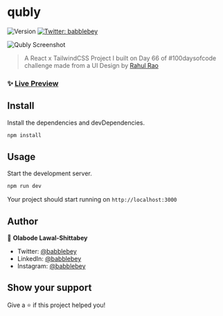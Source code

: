 # qubly
<p>
  <img alt="Version" src="https://img.shields.io/badge/version-0.0.0-blue.svg?cacheSeconds=2592000" />
  <a href="https://twitter.com/babblebey" target="_blank">
    <img alt="Twitter: babblebey" src="https://img.shields.io/twitter/follow/babblebey.svg?style=social" />
  </a>
</p>

![Qubly Screenshot](https://i.ibb.co/Gn2Y2fB/screenshot-qubly-bey-netlify-app-2022-06-15-14-51-50.png)

> A React x TailwindCSS Project I built on Day 66 of #100daysofcode challenge made from a UI Design by [Rahul Rao](https://dribbble.com/shots/10847367-Qubly-XD-Freebie)

### ✨ [Live Preview](https://qubly-bey.netlify.app/)

## Install
Install the dependencies and devDependencies.
```sh
npm install
```

## Usage
Start the development server.
```sh
npm run dev
```
Your project should start running on `http://localhost:3000`

## Author

👤 **Olabode Lawal-Shittabey**

* Twitter: [@babblebey](https://twitter.com/babblebey)
* LinkedIn: [@babblebey](https://linkedin.com/in/babblebey)
* Instagram: [@babblebey](https://instagram.com/babblebey)

## Show your support

Give a ⭐️ if this project helped you!
